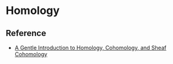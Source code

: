 
# Homology

## Reference

  * [A Gentle Introduction to Homology, Cohomology, and Sheaf Cohomology](https://www.seas.upenn.edu/~jean/sheaves-cohomology.pdf)
  
